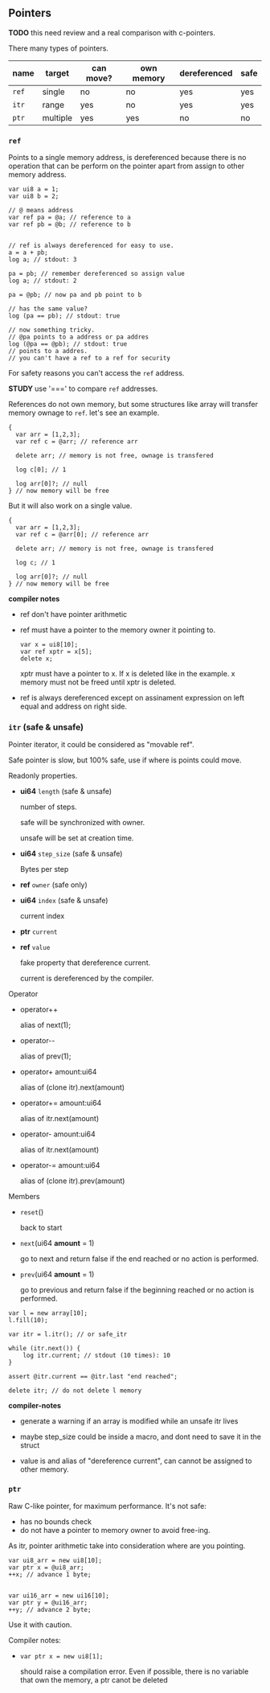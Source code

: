 <a name="pointers-type"></a>
## Pointers

**TODO** this need review and a real comparison with c-pointers.

There many types of pointers.

| name      | target   | can move? | own memory | dereferenced | safe |
|-----------|----------|-----------|------------|--------------|------|
| `ref`     | single   |    no     |     no     |     yes      |  yes |
| `itr`     | range    |    yes    |     no     |     yes      |  yes |
| `ptr`     | multiple |    yes    |     yes    |     no       |  no  |


### `ref`

Points to a single memory address, is dereferenced because there
is no operation that can be perform on the pointer apart from assign to other memory address.

```plee
var ui8 a = 1;
var ui8 b = 2;

// @ means address
var ref pa = @a; // reference to a
var ref pb = @b; // reference to b


// ref is always dereferenced for easy to use.
a = a + pb;
log a; // stdout: 3

pa = pb; // remember dereferenced so assign value
log a; // stdout: 2

pa = @pb; // now pa and pb point to b

// has the same value?
log (pa == pb); // stdout: true

// now something tricky.
// @pa points to a address or pa addres
log (@pa == @pb); // stdout: true
// points to a addres.
// you can't have a ref to a ref for security
```


For safety reasons you can't access the `ref` address.

**STUDY** use '===' to compare `ref` addresses.


References do not own memory, but some structures like
array will transfer memory ownage to `ref`. let's see an example.

```plee
{
  var arr = [1,2,3];
  var ref c = @arr; // reference arr

  delete arr; // memory is not free, ownage is transfered

  log c[0]; // 1

  log arr[0]?; // null
} // now memory will be free

```

But it will also work on a single value.

```plee
{
  var arr = [1,2,3];
  var ref c = @arr[0]; // reference arr

  delete arr; // memory is not free, ownage is transfered

  log c; // 1

  log arr[0]?; // null
} // now memory will be free

```

**compiler notes**

* ref don't have pointer arithmetic

* ref must have a pointer to the memory owner it pointing to.

  ```plee
  var x = ui8[10];
  var ref xptr = x[5];
  delete x;
  ```

  xptr must have a pointer to x. If x is deleted like in the example.
  x memory must not be freed until xptr is deleted.

* ref is always dereferenced except on assinament expression
on left equal and address on right side.

### `itr` (safe & unsafe)

Pointer iterator, it could be considered as "movable ref".

Safe pointer is slow, but 100% safe, use if where is points could
move.

Readonly properties.

* **ui64** `length` (safe & unsafe)

  number of steps.

  safe will be synchronized with owner.

  unsafe will be set at creation time.

* **ui64** `step_size` (safe & unsafe)

  Bytes per step

* **ref** `owner` (safe only)

* **ui64** `index` (safe & unsafe)

  current index

* **ptr** `current`

* **ref** `value`

  fake property that dereference current.

  current is dereferenced by the compiler.


Operator
* operator++

  alias of next(1);

* operator--

  alias of prev(1);

* operator+ amount:ui64

  alias of (clone itr).next(amount)

* operator+= amount:ui64

  alias of itr.next(amount)

* operator- amount:ui64

  alias of itr.next(amount)

* operator-= amount:ui64

  alias of (clone itr).prev(amount)


Members
* `reset`()

  back to start

* `next`(ui64 **amount** = 1)

  go to next and return false if the end reached or no action is performed.

* `prev`(ui64 **amount** = 1)

  go to previous and return false if the beginning reached or no action is performed.



```plee
var l = new array[10];
l.fill(10);

var itr = l.itr(); // or safe_itr

while (itr.next()) {
    log itr.current; // stdout (10 times): 10
}

assert @itr.current == @itr.last "end reached";

delete itr; // do not delete l memory

```

**compiler-notes**

* generate a warning if an array is modified while an unsafe
itr lives

* maybe step_size could be inside a macro, and dont need to
save it in the struct

* value is and alias of "dereference current", can cannot be
assigned to other memory.


### `ptr`

Raw C-like pointer, for maximum performance.
It's not safe:
* has no bounds check
* do not have a pointer to memory owner to avoid free-ing.

As itr, pointer arithmetic take into consideration where are you
pointing.

```plee
var ui8_arr = new ui8[10];
var ptr x = @ui8_arr;
++x; // advance 1 byte;


var ui16_arr = new ui16[10];
var ptr y = @ui16_arr;
++y; // advance 2 byte;
```


Use it with caution.


Compiler notes:

* `var ptr x = new ui8[1];`

  should raise a compilation error. Even if possible, there is no
  variable that own the memory, a ptr canot be deleted
